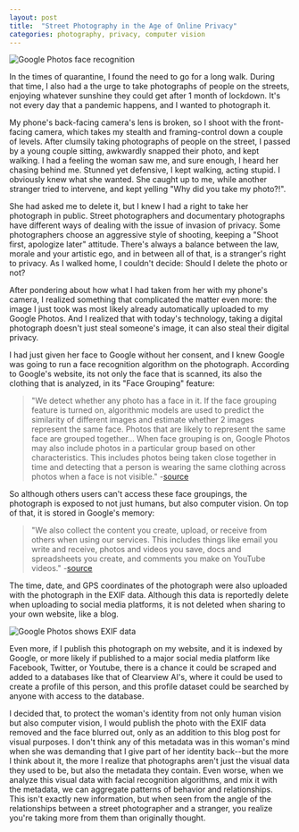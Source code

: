 ```yaml
---
layout: post
title:  "Street Photography in the Age of Online Privacy"
categories: photography, privacy, computer vision
---
```

![Google Photos face recognition](/blog/assets/2.jpg)

In the times of quarantine, I found the need to go for a long walk. During that time, I also had a the urge to take photographs of people on the streets, enjoying whatever sunshine they could get after 1 month of lockdown. It's not every day that a pandemic happens, and I wanted to photograph it.

My phone's back-facing camera's lens is broken, so I shoot with the front-facing camera, which takes my stealth and framing-control down a couple of levels. After clumsily taking photographs of people on the street, I passed by a young couple sitting, awkwardly snapped their photo, and kept walking. I had a feeling the woman saw me, and sure enough, I heard her chasing behind me. Stunned yet defensive, I kept walking, acting stupid. I obviously knew what she wanted. She caught up to me, while another stranger tried to intervene, and kept yelling "Why did you take my photo?!".

She had asked me to delete it, but I knew I had a right to take her photograph in public. Street photographers and documentary photographs have different ways of dealing with the issue of invasion of privacy. Some photographers choose an aggressive style of shooting, keeping a "Shoot first, apologize later" attitude. There's always a balance between the law, morale and your artistic ego, and in between all of that, is a stranger's right to privacy. As I walked home, I couldn't decide: Should I delete the photo or not?

After pondering about how what I had taken from her with my phone's camera, I realized something that complicated the matter even more: the image I just took was most likely already automatically uploaded to my Google Photos. And I realized that with today's technology, taking a digital photograph doesn't just steal someone's image, it can also steal their digital privacy.

I had just given her face to Google without her consent, and I knew Google was going to run a face recognition algorithm on the photograph. According to Google's website, its not only the face that is scanned, its also the clothing that is analyzed, in its "Face Grouping" feature:

>"We detect whether any photo has a face in it.
If the face grouping feature is turned on, algorithmic models are used to predict the similarity of different images and estimate whether 2 images represent the same face.
Photos that are likely to represent the same face are grouped together...
When face grouping is on, Google Photos may also include photos in a particular group based on other characteristics. This includes photos being taken close together in time and detecting that a person is wearing the same clothing across photos when a face is not visible." -[source](https://support.google.com/photos/answer/6128838?hl=en)

So although others users can't access these face groupings, the photograph is exposed to not just humans, but also computer vision. On top of that, it is stored in Google's memory:

>"We also collect the content you create, upload, or receive from others when using our services. This includes things like email you write and receive, photos and videos you save, docs and spreadsheets you create, and comments you make on YouTube videos." -[source](https://policies.google.com/privacy?hl=en-US)

The time, date, and GPS coordinates of the photograph were also uploaded with the photograph in the EXIF data. Although this data is reportedly delete when uploading to social media platforms, it is not deleted when sharing to your own website, like a blog.

![Google Photos shows EXIF data](/blog/assets/1.jpg)

 Even more, if I publish this photograph on my website, and it is indexed by Google, or more likely if published to a major social media platform like Facebook, Twitter, or Youtube, there is a chance it could be scraped and added to a databases like that of Clearview AI's, where it could be used to create a profile of this person, and this profile dataset could be searched by anyone with access to the database.

I decided that, to protect the woman's identity from not only human vision but also computer vision, I would publish the photo with the EXIF data removed and the face blurred out, only as an addition to this blog post for visual purposes. I don't think any of this metadata was in this woman's mind when she was demanding that I give part of her identity back--but the more I think about it, the more I realize that photographs aren't just the visual data they used to be, but also the metadata they contain. Even worse, when we analyze this visual data with facial recognition algorithms, and mix it with the metadata, we can aggregate patterns of behavior and relationships. This isn't exactly new information, but when seen from the angle of the relationships between a street photographer and a stranger, you realize you're taking more from them than originally thought.
